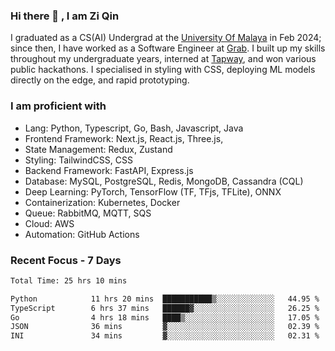 <!-- <img height="180rem" width="100%" src="https://github.com/ziqinyeow/ziqinyeow/blob/main/header.png?raw=true" /> -->

### Hi there 👋 , I am Zi Qin
<!-- ![visitors](https://visitor-badge.glitch.me/badge?page_id=page.id) -->

I graduated as a CS(AI) Undergrad at the [University Of Malaya](https://www.um.edu.my/) in Feb 2024; since then, I have worked as a Software Engineer at [Grab](https://www.grab.com/my/). I built up my skills throughout my undergraduate years, interned at [Tapway](https://gotapway.com/), and won various public hackathons. I specialised in styling with CSS, deploying ML models directly on the edge, and rapid prototyping.

### I am proficient with

- Lang: Python, Typescript, Go, Bash, Javascript, Java
- Frontend Framework: Next.js, React.js, Three.js,
- State Management: Redux, Zustand
- Styling: TailwindCSS, CSS
- Backend Framework: FastAPI, Express.js
- Database: MySQL, PostgreSQL, Redis, MongoDB, Cassandra (CQL)
- Deep Learning: PyTorch, TensorFlow (TF, TFjs, TFLite), ONNX
- Containerization: Kubernetes, Docker
- Queue: RabbitMQ, MQTT, SQS
- Cloud: AWS
- Automation: GitHub Actions

### Recent Focus - 7 Days
<!--START_SECTION:waka-->

```txt
Total Time: 25 hrs 10 mins

Python            11 hrs 20 mins  ███████████▒░░░░░░░░░░░░░   44.95 %
TypeScript        6 hrs 37 mins   ██████▓░░░░░░░░░░░░░░░░░░   26.25 %
Go                4 hrs 18 mins   ████▒░░░░░░░░░░░░░░░░░░░░   17.05 %
JSON              36 mins         ▓░░░░░░░░░░░░░░░░░░░░░░░░   02.39 %
INI               34 mins         ▓░░░░░░░░░░░░░░░░░░░░░░░░   02.31 %
```

<!--END_SECTION:waka-->

<!--![Leetcode Stats](https://leetcard.jacoblin.cool/ziqinyeow?ext=heatmap&theme=light,nord&width=1200&height=400)-->
